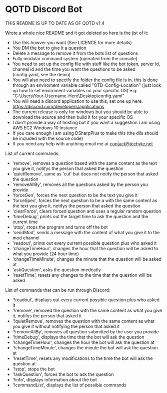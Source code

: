 # QOTD Discord Bot
 
 THIS README IS UP TO DATE AS OF QOTD v1.4
 
Wrote a whole nice README and it got deleted so here is the jist of it:

- Use this howver you want (See LICENCE for more details)
- You DM the bot to give it a question
- Delete a message to remove it from the bots list of questions
- Fully modular command system (operated from the console)
- You need to set up the config file with stuff like the bot token, server id, channel id and the time you want the questions to be asked (config.yaml, see the demo)
- You will also need to specify the folder the config file is in, this is done through an enviroment variable called "OTD-Config-Location" (just look up how to set enviroment variables on your specific OS) e.g: "C:\Users\Your-Username-Here\Desktop\config.yaml"
- You will need a discord application to use this, set one up here: https://discord.com/developers/applications
- The current release is only for windows but you should be able to download the source and then build it for your specific OS
- I don't provide a way of hosting but if you want a suggestion I am using AWS EC2 Windows 10 Instance
- If you care enough I am using DSharpPlus to make this (the dlls should be included with the source code)
- If you need any help with anything email me at contact@techyte.net

List of current commands:

- 'remove', removes a question based with the same content as the text you give it, notifys the person that asked the question
- 'quietRemove', same as 'cut' but does not notify the person that asked the question
- 'removeAllBy', removes all the questions asked by the person you provide
- 'forceGen', forces the next question to be the text you give it
- 'forceSpec', forces the next question to be a with the same content as the text you give it, notifys the person that asked the question
- 'clearForce', clears forced question and uses a regular random question
- 'timeDebug', prints out the target time to ask the question and the current time
- 'stop', stops the program and turns off the bot
- 'sendMod', sends a message with the content of what you give it to the mod channel
- 'readout', prints out every current possible question plus who asked it
- 'changeTimeHour', changes the hour that the question will be asked to what you provide (24 hour time)
- 'changeTimeMinute', changes the minute that the question will be asked at
- 'askQuestion', asks the question imedeatly 
- 'resetTime', resets any changes to the time that the question will be asked

List of commands that can be run through Discord:

- '!readout', displays out every current possible question plus who asked it
- '!remove', removed the question with the same content as what you give it, notifys the person that asked it
- '!quietRemove', removes the question with the same content as what you give it without notifying the person that asked it
- '!removeAllBy', removes all question submitted by the user you provide
- '!timeDebug', displays the time that the bot will ask the question
- '!changeTimeHour', changes the hour the bot will ask the question at
- '!changeTimeMinute', changes the minute the bot will ask the question at
- '!resetTime', resets any modifications to the time the bot will ask the question at
- '!stop', stops the bot
- '!askQuestion', forces the bot to ask the question
- '!info', displays information about the bot
- '!commandList', displays the list of possible commands
